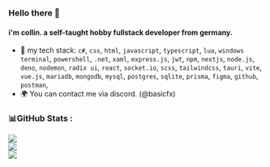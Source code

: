 ### Hello there 👋

#### i'm collin. a self-taught hobby fullstack developer from germany.

- 🔧 my tech stack: `c#`, `css`, `html`, `javascript`, `typescript`, `lua`, `windows terminal`, `powershell`, `.net`, `xaml`, `express.js`, `jwt`, `npm`, `nextjs`, `node.js`, `deno`, `nodemon`, `radix ui`, `react`, `socket.io`, `scss`, `tailwindcss`, `tauri`, `vite`, `vue.js`, `mariadb`, `mongodb`, `mysql`, `postgres`, `sqlite`, `prisma`, `figma`, `github`, `postman`,
- 🌍 You can contact me via discord. (@basicfx)

### 📊GitHub Stats :
![](https://github-readme-stats.vercel.app/api?username=CollinFernandes&theme=radical&hide_border=false)<br/>
![](https://github-readme-streak-stats.herokuapp.com/?user=CollinFernandes&theme=radical&hide_border=false)<br/>
![](https://github-readme-stats.vercel.app/api/top-langs/?username=CollinFernandes&theme=radical&hide_border=false&include_all_commits=true&count_private=true&layout=compact)
